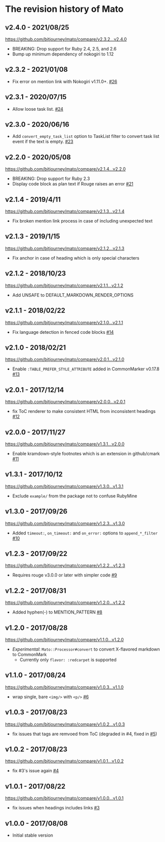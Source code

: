 # The revision history of Mato

## v2.4.0 - 2021/08/25

https://github.com/bitjourney/mato/compare/v2.3.2...v2.4.0

* BREAKING: Drop support for Ruby 2.4, 2.5, and 2.6
* Bump up minimum dependency of nokogiri to 1.12

## v2.3.2 - 2021/01/08

* Fix error on mention link with Nokogiri v1.11.0+. [#26](https://github.com/bitjourney/mato/pull/26)

## v2.3.1 - 2020/07/15

* Allow loose task list. [#24](https://github.com/bitjourney/mato/pull/24)

## v2.3.0 - 2020/06/16

* Add `convert_empty_task_list` option to TaskList filter to convert task list event if the text is empty. [#23](https://github.com/bitjourney/mato/pull/23)

## v2.2.0 - 2020/05/08

https://github.com/bitjourney/mato/compare/v2.1.4...v2.2.0

* BREAKING: Drop support for Ruby 2.3
* Display code block as plan text if Rouge raises an error [#21](https://github.com/bitjourney/mato/pull/21)


## v2.1.4 - 2019/4/11

https://github.com/bitjourney/mato/compare/v2.1.3...v2.1.4

* Fix broken mention link process in case of including unexpected text

## v2.1.3 - 2019/1/15

https://github.com/bitjourney/mato/compare/v2.1.2...v2.1.3

* Fix anchor in case of heading which is only special characters

## v2.1.2 - 2018/10/23

https://github.com/bitjourney/mato/compare/v2.1.1...v2.1.2

* Add UNSAFE to DEFAULT_MARKDOWN_RENDER_OPTIONS

## v2.1.1 - 2018/02/22

https://github.com/bitjourney/mato/compare/v2.1.0...v2.1.1

* Fix language detection in fenced code blocks [#14](https://github.com/bitjourney/mato/pull/14)

## v2.1.0 - 2018/02/21

https://github.com/bitjourney/mato/compare/v2.0.1...v2.1.0

* Enable `:TABLE_PREFER_STYLE_ATTRIBUTE` added in CommonMarker v0.17.8 [#13](https://github.com/bitjourney/mato/pull/13)

## v2.0.1 - 2017/12/14

https://github.com/bitjourney/mato/compare/v2.0.0...v2.0.1

* fix ToC renderer to make consistent HTML from inconsistent headings [#12](https://github.com/bitjourney/mato/pull/12)

## v2.0.0 - 2017/11/27

https://github.com/bitjourney/mato/compare/v1.3.1...v2.0.0

* Enable kramdown-style footnotes which is an extension in github/cmark [#11](https://github.com/bitjourney/mato/pull/11)


## v1.3.1 - 2017/10/12

https://github.com/bitjourney/mato/compare/v1.3.0...v1.3.1


* Exclude `example/` from the package not to confuse RubyMine

## v1.3.0 - 2017/09/26

https://github.com/bitjourney/mato/compare/v1.2.3...v1.3.0

* Added `timeout:`, `on_timeout:` and `on_error:` options to `append_*_filter` [#10](https://github.com/bitjourney/mato/pull/10)


## v1.2.3 - 2017/09/22

https://github.com/bitjourney/mato/compare/v1.2.2...v1.2.3

* Requires rouge v3.0.0 or later with simpler code [#9](https://github.com/bitjourney/mato/pull/9)

## v1.2.2 - 2017/08/31

https://github.com/bitjourney/mato/compare/v1.2.0...v1.2.2

* Added hyphen(-) to MENTION_PATTERN [#8](https://github.com/bitjourney/mato/pull/8)

## v1.2.0 - 2017/08/28

https://github.com/bitjourney/mato/compare/v1.1.0...v1.2.0

* *Experimental*: `Mato::Processor#convert` to convert X-flavored markdown to CommonMark
  * Currently only `flavor: :redcarpet` is supported

## v1.1.0 - 2017/08/24

https://github.com/bitjourney/mato/compare/v1.0.3...v1.1.0

* wrap single, bare `<img/>` with `<p/>` [#6](https://github.com/bitjourney/mato/pull/6)

## v1.0.3 - 2017/08/23

https://github.com/bitjourney/mato/compare/v1.0.2...v1.0.3

* fix issues that tags are remvoed from ToC (degraded in #4, fixed in [#5](https://github.com/bitjourney/mato/pull/5))

## v1.0.2 - 2017/08/23

https://github.com/bitjourney/mato/compare/v1.0.1...v1.0.2

* fix #3's issue again [#4](https://github.com/bitjourney/mato/pull/4)

## v1.0.1 - 2017/08/22

https://github.com/bitjourney/mato/compare/v1.0.0...v1.0.1

* fix issues when headings includes links [#3](https://github.com/bitjourney/mato/pull/3)

## v1.0.0 - 2017/08/08

* Initial stable version
